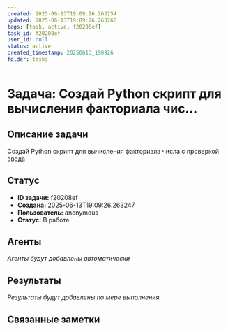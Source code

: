 ```yaml
---
created: 2025-06-13T19:09:26.263254
updated: 2025-06-13T19:09:26.263266
tags: [task, active, f20208ef]
task_id: f20208ef
user_id: null
status: active
created_timestamp: 20250613_190926
folder: tasks
---
```


# Задача: Создай Python скрипт для вычисления факториала чис...

## Описание задачи

Создай Python скрипт для вычисления факториала числа с проверкой ввода

## Статус
- **ID задачи:** f20208ef
- **Создана:** 2025-06-13T19:09:26.263247
- **Пользователь:** anonymous
- **Статус:** В работе

## Агенты
*Агенты будут добавлены автоматически*

## Результаты
*Результаты будут добавлены по мере выполнения*

## Связанные заметки
